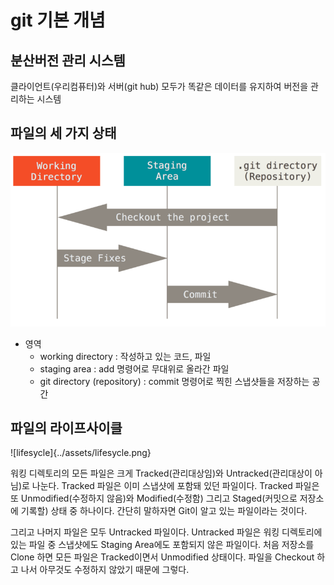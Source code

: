 # git 기본 개념

## 분산버전 관리 시스템
클라이언트(우리컴퓨터)와 서버(git hub) 모두가 똑같은 데이터를 유지하여 버전을 관리하는 시스템

## 파일의 세 가지 상태
![areas](../assets/areas.png)

- 영역
    - working directory : 작성하고 있는 코드, 파일
    - staging area : add 명령어로 무대위로 올라간 파일
    - git directory (repository) : commit 명령어로 찍힌 스냅샷들을 저장하는 공간


## 파일의 라이프사이클

![lifesycle]{../assets/lifesycle.png}

워킹 디렉토리의 모든 파일은 크게 Tracked(관리대상임)와 Untracked(관리대상이 아님)로 나눈다. Tracked 파일은 이미 스냅샷에 포함돼 있던 파일이다. Tracked 파일은 또 Unmodified(수정하지 않음)와 Modified(수정함) 그리고 Staged(커밋으로 저장소에 기록할) 상태 중 하나이다. 간단히 말하자면 Git이 알고 있는 파일이라는 것이다.

그리고 나머지 파일은 모두 Untracked 파일이다. Untracked 파일은 워킹 디렉토리에 있는 파일 중 스냅샷에도 Staging Area에도 포함되지 않은 파일이다. 처음 저장소를 Clone 하면 모든 파일은 Tracked이면서 Unmodified 상태이다. 파일을 Checkout 하고 나서 아무것도 수정하지 않았기 때문에 그렇다.